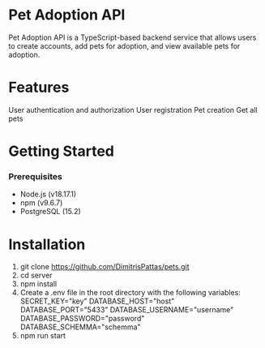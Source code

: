 # Pet Adoption API
Pet Adoption API is a TypeScript-based backend service that allows users to create accounts, add pets for adoption, and view available pets for adoption.

# Features
User authentication and authorization
User registration
Pet creation
Get all pets

# Getting Started
### Prerequisites

- Node.js (v18.17.1)
- npm (v9.6.7)
- PostgreSQL (15.2)

# Installation
1. git clone https://github.com/DimitrisPattas/pets.git
2. cd server
3. npm install
4. Create a .env file in the root directory with the following variables:
SECRET_KEY="key"
DATABASE_HOST="host"
DATABASE_PORT="5433"
DATABASE_USERNAME="username"
DATABASE_PASSWORD="password"
DATABASE_SCHEMMA="schemma"
5. npm run start




